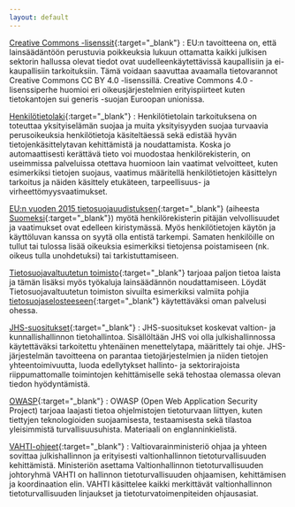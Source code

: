 ```yaml
---
layout: default
---
```


[Creative Commons -lisenssit](http://creativecommons.fi/){:target="_blank"}
: EU:n tavoitteena on, että lainsäädäntöön perustuvia poikkeuksia lukuun ottamatta kaikki julkisen sektorin hallussa olevat tiedot ovat uudelleenkäytettävissä kaupallisiin ja ei-kaupallisiin tarkoituksiin. Tämä voidaan saavuttaa avaamalla tietovarannot Creative Commons CC BY 4.0 -lisenssillä. Creative Commons 4.0 -lisenssiperhe huomioi eri oikeusjärjestelmien erityispiirteet kuten tietokantojen sui generis -suojan Euroopan unionissa.

[Henkilötietolaki](http://www.finlex.fi/fi/laki/ajantasa/1999/19990523){:target="_blank"}
: Henkilötietolain tarkoituksena on toteuttaa yksityiselämän suojaa ja muita yksityisyyden suojaa turvaavia perusoikeuksia henkilötietoja käsiteltäessä sekä edistää hyvän tietojenkäsittelytavan kehittämistä ja noudattamista. Koska jo automaattisesti kerättävä tieto voi muodostaa henkilörekisterin, on useimmissa palveluissa otettava huomioon lain vaatimat velvoitteet, kuten esimerkiksi tietojen suojaus, vaatimus määritellä henkilötietojen käsittelyn tarkoitus ja näiden käsittely etukäteen, tarpeellisuus- ja virheettömyysvaatimukset.

[EU:n vuoden 2015 tietosuojauudistuksen](http://ec.europa.eu/justice/data-protection/reform/index_en.htm){:target="_blank"} (aiheesta [Suomeksi](http://www.tietosuoja.fi/fi/index/lait/euntietosuojauudistus.html){:target="_blank"}) myötä henkilörekisterin pitäjän velvollisuudet ja vaatimukset ovat edelleen kiristymässä. Myös henkilötietojen käytön ja käyttöluvan kanssa on syytä olla entistä tarkempi. Samaten henkilöille on tullut tai tulossa lisää oikeuksia esimerkiksi tietojensa poistamiseen (nk. oikeus tulla unohdetuksi) tai tarkistuttamiseen.

[Tietosuojavaltuutetun toimisto](http://www.tietosuoja.fi){:target="_blank"} tarjoaa paljon tietoa laista ja tämän lisäksi myös työkaluja lainsäädännön noudattamiseen. Löydät Tietosuojavaltuutetun toimiston sivuilta esimerkiksi valmiita pohjia [tietosuojaselosteeseen](http://www.tietosuoja.fi/fi/index/materiaalia/lomakkeet/rekisteri-jatietosuojaselosteet.htm){:target="_blank"} käytettäväksi oman palvelusi ohessa.

[JHS-suositukset](http://www.jhs-suositukset.fi/){:target="_blank"}
: JHS-suositukset koskevat valtion- ja kunnallishallinnon tietohallintoa. Sisällöltään JHS voi olla julkishallinnossa käytettäväksi tarkoitettu yhtenäinen menettelytapa, määrittely tai ohje. JHS-järjestelmän tavoitteena on parantaa tietojärjestelmien ja niiden tietojen yhteentoimivuutta, luoda edellytykset hallinto- ja sektorirajoista riippumattomalle toimintojen kehittämiselle sekä tehostaa olemassa olevan tiedon hyödyntämistä.

[OWASP](http://www.owasp.org){:target="_blank"}
: OWASP (Open Web Application Security Project) tarjoaa laajasti tietoa ohjelmistojen tietoturvaan liittyen, kuten tiettyjen teknologioiden suojaamisesta, testaamisesta sekä tilastoa yleisimmistä turvallisuusuhista. Materiaali on englanninkielistä.

[VAHTI-ohjeet](https://www.vahtiohje.fi/web/guest/vm-vahti-ja-tietoturvallisuus){:target="_blank"}
: Valtiovarainministeriö ohjaa ja yhteen sovittaa julkishallinnon ja erityisesti valtionhallinnon tietoturvallisuuden kehittämistä. Ministeriön asettama Valtionhallinnon tietoturvallisuuden johtoryhmä VAHTI on hallinnon tietoturvallisuuden ohjaamisen, kehittämisen ja koordinaation elin. VAHTI käsittelee kaikki merkittävät valtionhallinnon tietoturvallisuuden linjaukset ja tietoturvatoimenpiteiden ohjausasiat.

